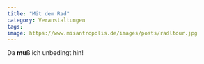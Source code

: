 ```yaml
---
title: "Mit dem Rad"
category: Veranstaltungen
tags: 
image: https://www.misantropolis.de/images/posts/radltour.jpg
---
```


Da **muß** ich unbedingt hin!